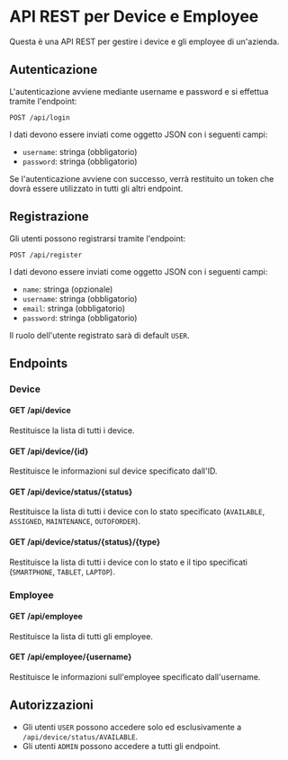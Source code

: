 # API REST per Device e Employee

Questa è una API REST per gestire i device e gli employee di un'azienda.

## Autenticazione

L'autenticazione avviene mediante username e password e si effettua tramite l'endpoint:

`POST /api/login`

I dati devono essere inviati come oggetto JSON con i seguenti campi:

- `username`: stringa (obbligatorio)
- `password`: stringa (obbligatorio)

Se l'autenticazione avviene con successo, verrà restituito un token che dovrà essere utilizzato in tutti gli altri endpoint.

## Registrazione

Gli utenti possono registrarsi tramite l'endpoint:

`POST /api/register`

I dati devono essere inviati come oggetto JSON con i seguenti campi:

- `name`: stringa (opzionale)
- `username`: stringa (obbligatorio)
- `email`: stringa (obbligatorio)
- `password`: stringa (obbligatorio)

Il ruolo dell'utente registrato sarà di default `USER`.

## Endpoints

### Device

#### GET /api/device

Restituisce la lista di tutti i device.

#### GET /api/device/{id}

Restituisce le informazioni sul device specificato dall'ID.

#### GET /api/device/status/{status}

Restituisce la lista di tutti i device con lo stato specificato (`AVAILABLE`, `ASSIGNED`, `MAINTENANCE`, `OUTOFORDER`).

#### GET /api/device/status/{status}/{type}

Restituisce la lista di tutti i device con lo stato e il tipo specificati (`SMARTPHONE`, `TABLET`, `LAPTOP`).

### Employee

#### GET /api/employee

Restituisce la lista di tutti gli employee.

#### GET /api/employee/{username}

Restituisce le informazioni sull'employee specificato dall'username.

## Autorizzazioni

- Gli utenti `USER` possono accedere solo ed esclusivamente a `/api/device/status/AVAILABLE`.
- Gli utenti `ADMIN` possono accedere a tutti gli endpoint.
